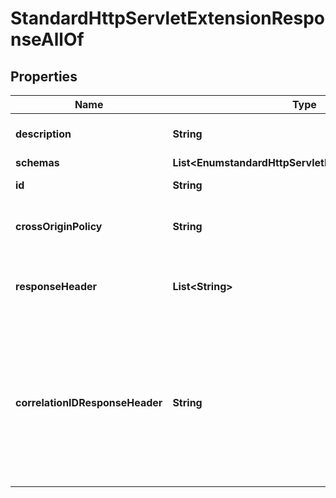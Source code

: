 

# StandardHttpServletExtensionResponseAllOf


## Properties

| Name | Type | Description | Notes |
|------------ | ------------- | ------------- | -------------|
|**description** | **String** | A description for this HTTP Servlet Extension |  [optional] |
|**schemas** | **List&lt;EnumstandardHttpServletExtensionSchemaUrn&gt;** |  |  [optional] |
|**id** | **String** | Name of the HTTP Servlet Extension |  [optional] |
|**crossOriginPolicy** | **String** | The cross-origin request policy to use for the HTTP Servlet Extension. |  [optional] |
|**responseHeader** | **List&lt;String&gt;** | Specifies HTTP header fields and values added to response headers for all requests. |  [optional] |
|**correlationIDResponseHeader** | **String** | Specifies the name of the HTTP response header that will contain a correlation ID value. Example values are \&quot;Correlation-Id\&quot;, \&quot;X-Amzn-Trace-Id\&quot;, and \&quot;X-Request-Id\&quot;. |  [optional] |




